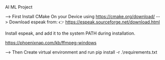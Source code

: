 AI ML Project

--> First Install CMake On your Device using https://cmake.org/download/
--> Download espeak from:
    👉 https://espeak.sourceforge.net/download.html

Install espeak, and add it to the system PATH during installation.

https://phoenixnap.com/kb/ffmpeg-windows

--> Then Create virtual environment and run pip install -r .\requirements.txt